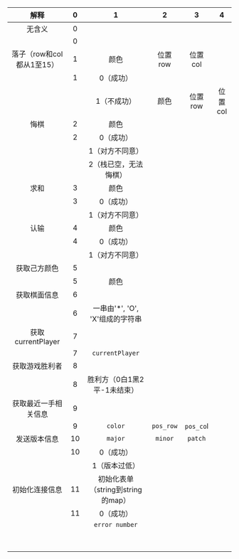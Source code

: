 

|           解释            |  0   |                 1                 |     2     |     3     |    4    |
| :-----------------------: | :--: | :-------------------------------: | :-------: | :-------: | :-----: |
|          无含义           |  0   |                                   |           |           |         |
|                           |  0   |                                   |           |           |         |
| 落子（row和col都从1至15） |  1   |               颜色                |  位置row  |  位置col  |         |
|                           |  1   |             0（成功）             |           |           |         |
|                           |      |            1（不成功）            |   颜色    |  位置row  | 位置col |
|           悔棋            |  2   |               颜色                |           |           |         |
|                           |  2   |             0（成功）             |           |           |         |
|                           |      |          1（对方不同意）          |           |           |         |
|                           |      |       2（栈已空，无法悔棋）       |           |           |         |
|           求和            |  3   |               颜色                |           |           |         |
|                           |  3   |             0（成功）             |           |           |         |
|                           |      |          1（对方不同意）          |           |           |         |
|           认输            |  4   |               颜色                |           |           |         |
|                           |  4   |             0（成功）             |           |           |         |
|                           |      |          1（对方不同意）          |           |           |         |
|       获取己方颜色        |  5   |                                   |           |           |         |
|                           |  5   |               颜色                |           |           |         |
|       获取棋面信息        |  6   |                                   |           |           |         |
|                           |  6   |  一串由'*', 'O', 'X'组成的字符串  |           |           |         |
|     获取currentPlayer     |  7   |                                   |           |           |         |
|                           |  7   |          `currentPlayer`          |           |           |         |
|      获取游戏胜利者       |  8   |                                   |           |           |         |
|                           |  8   |    胜利方（0白1黑2平-1未结束）    |           |           |         |
|   获取最近一手相关信息    |  9   |                                   |           |           |         |
|                           |  9   |              `color`              | `pos_row` | `pos_co`l |         |
|       发送版本信息        |  10  |              `major`              |  `minor`  |  `patch`  |         |
|                           |  10  |             0（成功）             |           |           |         |
|                           |      |           1（版本过低）           |           |           |         |
|      初始化连接信息       |  11  | 初始化表单（string到string的map） |           |           |         |
|                           |  11  |             0（成功）             |           |           |         |
|                           |      |          `error number`           |           |           |         |
|                           |      |                                   |           |           |         |
|                           |      |                                   |           |           |         |
|                           |      |                                   |           |           |         |
|                           |      |                                   |           |           |         |
|                           |      |                                   |           |           |         |
|                           |      |                                   |           |           |         |
|                           |      |                                   |           |           |         |
|                           |      |                                   |           |           |         |

